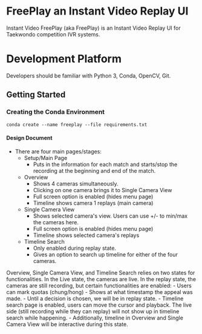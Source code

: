 # FreePlay an Instant Video Replay UI

Instant Video FreePlay (aka FreePlay) is an Instant Video Replay UI for
Taekwondo competition IVR systems.

# Development Platform

Developers should be familiar with Python 3, Conda, OpenCV, Git.

## Getting Started

### Creating the Conda Environment

	conda create --name freeplay --file requirements.txt



#### Design Document
- There are four main pages/stages:
	- Setup/Main Page
		- Puts in the information for each match and starts/stop the recording at the beginning and end of the match.
	- Overview
		- Shows 4 cameras simultaneously.
		- Clicking on one camera brings it to Single Camera View
		- Full screen option is enabled (hides menu page)
		- Timeline shows camera 1 replays (main camera)
	- Single Camera View
		- Shows selected camera's view. Users can use +/- to min/max the cameras here.
		- Full screen option is enabled (hides menu page)
		- Timeline shows selected camera's replays
	- Timeline Search
		- Only enabled during replay state.
		- Gives an option to search up timeline for either of the four cameras.


Overview, Single Camera View, and Timeline Search relies on two states for functionalities.
In the Live state, the cameras are live.
In the replay state, the cameras are still recording, but certain functionalities are enabled:
	- Users can mark quotas (chung/hong)
	- Shows at what timestamp the appeal was made.
	- Until a decision is chosen, we will be in replay state.
	- Timeline search page is enabled, users can move the cursor and playback. The live side (still recording while they can replay) will not show up in timeline search while happening.
	- Additionally, timeline in Overview and Single Camera View will be interactive during this state.
	
